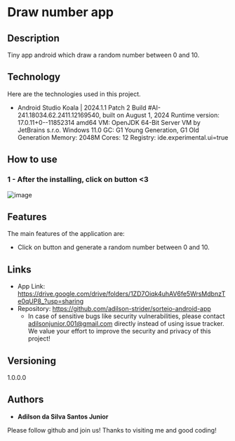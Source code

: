 # Draw number app

## Description 

Tiny app android which draw a random number between 0 and 10.

## Technology 

Here are the technologies used in this project.

* Android Studio Koala | 2024.1.1 Patch 2
Build #AI-241.18034.62.2411.12169540, built on August 1, 2024
Runtime version: 17.0.11+0--11852314 amd64
VM: OpenJDK 64-Bit Server VM by JetBrains s.r.o.
Windows 11.0
GC: G1 Young Generation, G1 Old Generation
Memory: 2048M
Cores: 12
Registry: ide.experimental.ui=true

## How to use

### 1 - After the installing, click on button <3

![image](https://github.com/user-attachments/assets/632a6dd3-5b2f-4732-9c31-b4907c0aa089)

## Features

The main features of the application are:
 - Click on button and generate a random number between 0 and 10.

## Links
  - App Link: https://drive.google.com/drive/folders/1ZD7Oiqk4uhAV6fe5WrsMdbnzTe0qUP8_?usp=sharing
  - Repository: https://github.com/adilson-strider/sorteio-android-app
    - In case of sensitive bugs like security vulnerabilities, please contact
      adilsonjunior.001@gmail.com directly instead of using issue tracker. We value your effort
      to improve the security and privacy of this project!

  ## Versioning

  1.0.0.0


  ## Authors

  * **Adilson da Silva Santos Junior** 

  Please follow github and join us!
  Thanks to visiting me and good coding!

